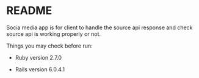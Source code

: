 # README

Socia media app is for client to handle the source api response and check source api is working properly or not.

Things you may check before run:

* Ruby version 2.7.0

* Rails version 6.0.4.1

